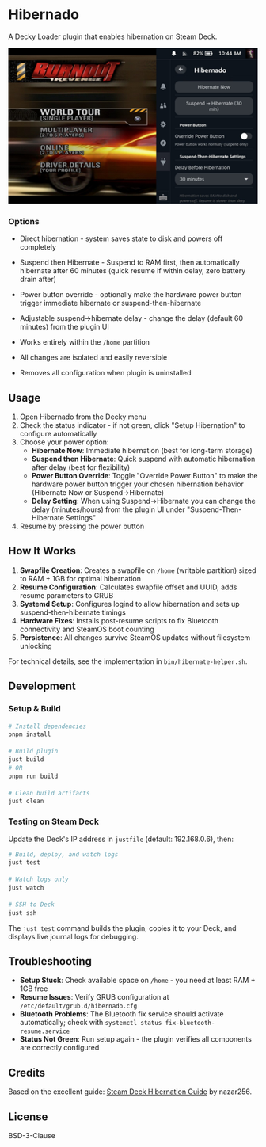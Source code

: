 # Hibernado

A Decky Loader plugin that enables hibernation on Steam Deck. 

![plugin ui](assets/thumbnail.jpeg)

###  Options
- Direct hibernation - system saves state to disk and powers off completely
- Suspend then Hibernate - Suspend to RAM first, then automatically hibernate after 60 minutes (quick resume if within delay, zero battery drain after)

- Power button override - optionally make the hardware power button trigger immediate hibernate or suspend-then-hibernate
- Adjustable suspend→hibernate delay - change the delay (default 60 minutes) from the plugin UI


- Works entirely within the `/home` partition
- All changes are isolated and easily reversible
- Removes all configuration when plugin is uninstalled

## Usage

1. Open Hibernado from the Decky menu
2. Check the status indicator - if not green, click "Setup Hibernation" to configure automatically
3. Choose your power option:
   - **Hibernate Now**: Immediate hibernation (best for long-term storage)
   - **Suspend then Hibernate**: Quick suspend with automatic hibernation after delay (best for flexibility)
   - **Power Button Override**: Toggle "Override Power Button" to make the hardware power button trigger your chosen hibernation behavior (Hibernate Now or Suspend→Hibernate)
   - **Delay Setting**: When using Suspend→Hibernate you can change the delay (minutes/hours) from the plugin UI under "Suspend-Then-Hibernate Settings"
4. Resume by pressing the power button

## How It Works

1. **Swapfile Creation**: Creates a swapfile on `/home` (writable partition) sized to RAM + 1GB for optimal hibernation
2. **Resume Configuration**: Calculates swapfile offset and UUID, adds resume parameters to GRUB
3. **Systemd Setup**: Configures logind to allow hibernation and sets up suspend-then-hibernate timings
4. **Hardware Fixes**: Installs post-resume scripts to fix Bluetooth connectivity and SteamOS boot counting
5. **Persistence**: All changes survive SteamOS updates without filesystem unlocking

For technical details, see the implementation in `bin/hibernate-helper.sh`.

## Development

### Setup & Build

```bash
# Install dependencies
pnpm install

# Build plugin
just build
# OR
pnpm run build

# Clean build artifacts
just clean
```

### Testing on Steam Deck

Update the Deck's IP address in `justfile` (default: 192.168.0.6), then:

```bash
# Build, deploy, and watch logs
just test

# Watch logs only
just watch

# SSH to Deck
just ssh
```

The `just test` command builds the plugin, copies it to your Deck, and displays live journal logs for debugging.

## Troubleshooting

- **Setup Stuck**: Check available space on `/home` - you need at least RAM + 1GB free
- **Resume Issues**: Verify GRUB configuration at `/etc/default/grub.d/hibernado.cfg`
- **Bluetooth Problems**: The Bluetooth fix service should activate automatically; check with `systemctl status fix-bluetooth-resume.service`
- **Status Not Green**: Run setup again - the plugin verifies all components are correctly configured

## Credits

Based on the excellent guide: [Steam Deck Hibernation Guide](https://github.com/nazar256/publications/blob/main/guides/steam-deck-hibernation.md) by nazar256.

## License

BSD-3-Clause

